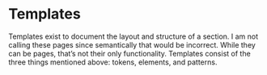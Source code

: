 # Templates

Templates exist to document the layout and structure of a section. I am not calling these pages since semantically that would be incorrect. While they can be pages, that’s not their only functionality. Templates consist of the three things mentioned above: tokens, elements, and patterns.
